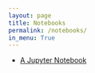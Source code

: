 ```yaml
---
layout: page
title: Notebooks
permalink: /notebooks/
in_menu: True
---
```


- [A Jupyter Notebook](./jupyter_intro.html)
